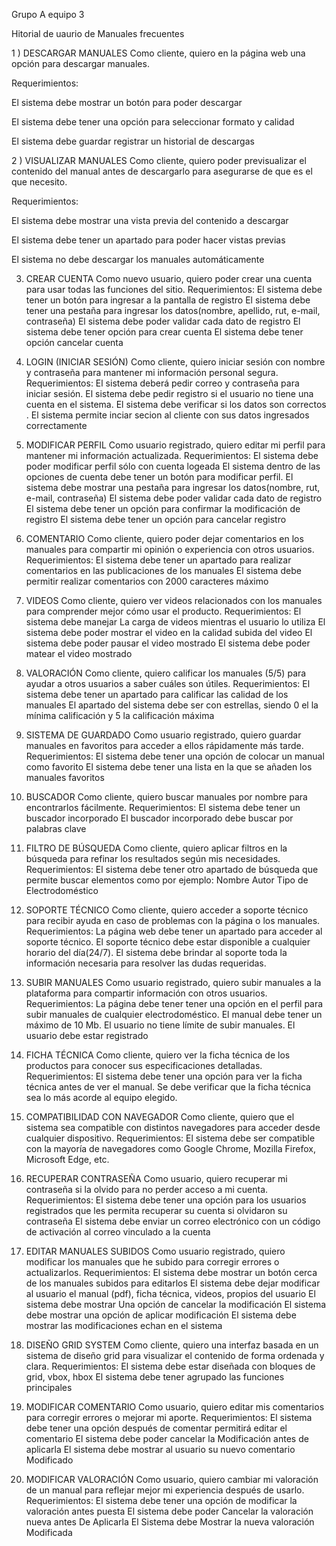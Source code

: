 Grupo A equipo 3

Hitorial de uaurio de Manuales frecuentes

1 ) DESCARGAR MANUALES
Como cliente, quiero en la página web una opción para descargar manuales.

Requerimientos:

El sistema debe mostrar un botón para poder descargar

El sistema debe tener una opción para seleccionar formato y calidad

El sistema debe guardar registrar un historial de descargas


2 ) VISUALIZAR MANUALES
Como cliente, quiero poder previsualizar el contenido del manual antes de descargarlo para asegurarse de que es el que necesito.

Requerimientos:

El sistema debe mostrar una vista previa del contenido a descargar

El sistema debe tener un apartado para poder hacer vistas previas

El sistema no debe descargar los manuales automáticamente


3) CREAR CUENTA
Como nuevo usuario, quiero poder crear una cuenta para usar todas las funciones del sitio.
Requerimientos:
El sistema debe tener un botón para ingresar a la pantalla de registro
El sistema debe tener una pestaña para ingresar los datos(nombre, apellido, rut, e-mail, contraseña)
El sistema debe poder validar cada dato de registro
El sistema debe tener opción para crear cuenta
El sistema debe tener opción cancelar cuenta


4) LOGIN (INICIAR SESIÓN)
Como cliente, quiero iniciar sesión con nombre y contraseña para mantener mi información personal segura.
Requerimientos:
El sistema deberá pedir correo y contraseña para iniciar sesión.
El sistema debe pedir registro si el usuario no tiene una cuenta en el sistema.
El sistema debe verificar si los datos son correctos .
El sistema permite inciar secion al cliente con sus datos ingresados correctamente


5) MODIFICAR PERFIL
Como usuario registrado, quiero editar mi perfil para mantener mi información actualizada.
Requerimientos:
El sistema debe poder modificar perfil sólo con cuenta logeada
El sistema dentro de las opciones de cuenta debe tener un botón para modificar perfil.
El sistema debe mostrar una pestaña para ingresar los datos(nombre, rut, e-mail, contraseña)
El sistema debe poder validar cada dato de registro
El sistema debe tener un opción para confirmar la modificación de registro
El sistema debe tener un opción para cancelar registro


7) COMENTARIO
Como cliente, quiero poder dejar comentarios en los manuales para compartir mi opinión o experiencia con otros usuarios.
Requerimientos:
El sistema debe tener un apartado para realizar comentarios en las publicaciones de los manuales
El sistema debe permitir realizar comentarios con 2000 caracteres máximo


9) VIDEOS
Como cliente, quiero ver videos relacionados con los manuales para comprender mejor cómo usar el producto.
Requerimientos:
El sistema debe manejar La carga de videos mientras el usuario lo utiliza
El sistema debe poder mostrar el video en la calidad subida del video
El sistema debe poder pausar el video mostrado
El sistema debe poder matear el video mostrado


11) VALORACIÓN
Como cliente, quiero calificar los manuales (5/5) para ayudar a otros usuarios a saber cuáles son útiles.
Requerimientos:
El sistema debe tener un apartado para calificar las calidad de los manuales
El apartado del sistema debe ser con estrellas, siendo 0 el la mínima     calificación y 5 la calificación máxima



12) SISTEMA DE GUARDADO
Como usuario registrado, quiero guardar manuales en favoritos para acceder a ellos rápidamente más tarde.
Requerimientos:
El sistema debe tener una opción de colocar un manual como favorito
El sistema debe tener una lista en la que se añaden los manuales favoritos



13) BUSCADOR
Como cliente, quiero buscar manuales por nombre para encontrarlos fácilmente.
Requerimientos:
El sistema debe tener un buscador incorporado
El buscador incorporado debe buscar por palabras clave



15) FILTRO DE BÚSQUEDA
Como cliente, quiero aplicar filtros en la búsqueda para refinar los resultados según mis necesidades.
Requerimientos:
El sistema debe tener otro apartado de búsqueda que permite buscar elementos como por ejemplo:
Nombre
Autor
Tipo de Electrodoméstico



17) SOPORTE TÉCNICO
Como cliente, quiero acceder a soporte técnico para recibir ayuda en caso de problemas con la página o los manuales.
Requerimientos:
La página web debe tener un apartado para acceder al soporte técnico.
El soporte técnico debe estar disponible a cualquier horario del día(24/7).
El sistema debe brindar al soporte toda la información necesaria para resolver las dudas requeridas.



13) SUBIR MANUALES
Como usuario registrado, quiero subir manuales a la plataforma para compartir información con otros usuarios.
Requerimientos:
La página debe tener tener una opción en el perfil para subir manuales de cualquier electrodoméstico.
El manual debe tener un máximo de 10 Mb.
El usuario no tiene límite de subir manuales.
El usuario debe estar registrado


14) FICHA TÉCNICA
Como cliente, quiero ver la ficha técnica de los productos para conocer sus especificaciones detalladas.
Requerimientos:
El sistema debe tener una opción para ver la ficha técnica antes de ver el manual.
Se debe verificar que la ficha técnica sea lo más acorde al equipo elegido.



15) COMPATIBILIDAD CON NAVEGADOR
Como cliente, quiero que el sistema sea compatible con distintos navegadores para acceder desde cualquier dispositivo.
Requerimientos:
El sistema debe ser compatible con la mayoría de navegadores como Google Chrome, Mozilla Firefox, Microsoft Edge, etc.



16) RECUPERAR CONTRASEÑA
Como usuario, quiero recuperar mi contraseña si la olvido para no perder acceso a mi cuenta.
Requerimientos:
El sistema debe tener una opción para los usuarios registrados que les permita recuperar su cuenta si olvidaron su contraseña
El sistema debe enviar un correo electrónico con un código de activación al correo vinculado a la cuenta



17) EDITAR MANUALES SUBIDOS
Como usuario registrado, quiero modificar los manuales que he subido para corregir errores o actualizarlos.
Requerimientos:
El sistema debe mostrar un botón cerca de los manuales subidos para editarlos
El sistema debe dejar modificar al usuario el manual (pdf), ficha técnica, videos, propios del usuario
El sistema debe mostrar Una opción de cancelar la modificación
El sistema debe mostrar una opción de aplicar modificación
El sistema debe mostrar las modificaciones echan en el sistema



18) DISEÑO GRID SYSTEM
Como cliente, quiero una interfaz basada en un sistema de diseño grid para visualizar el contenido de forma ordenada y clara.
Requerimientos:
El sistema debe estar diseñada con bloques de grid, vbox, hbox
El sistema debe tener agrupado las funciones principales 



19) MODIFICAR COMENTARIO
Como usuario, quiero editar mis comentarios para corregir errores o mejorar mi aporte.
Requerimientos:
El sistema debe tener una opción después de comentar permitirá editar el comentario
El sistema debe poder cancelar la Modificación antes de aplicarla
El sistema debe mostrar al usuario su nuevo comentario Modificado



20) MODIFICAR VALORACIÓN
Como usuario, quiero cambiar mi valoración de un manual para reflejar mejor mi experiencia después de usarlo.
Requerimientos:
El sistema debe tener una opción de modificar la valoración antes puesta
El sistema debe poder Cancelar la valoración nueva antes De Aplicarla
El Sistema debe Mostrar la nueva valoración Modificada

